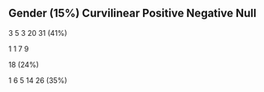 ## Gender (15%) Curvilinear Positive Negative Null

3 5 3 20 31 (41%)

1 1 7 9

18 (24%)

1 6 5 14 26 (35%)